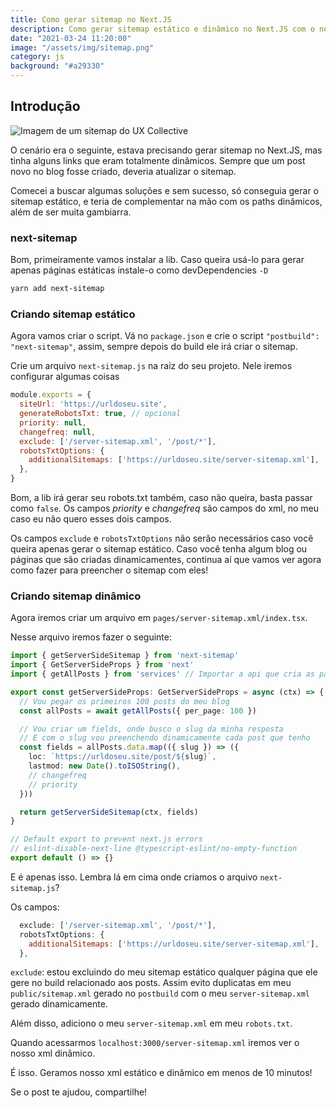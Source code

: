 ```yaml
---
title: Como gerar sitemap no Next.JS
description: Como gerar sitemap estático e dinâmico no Next.JS com o next-sitemap
date: "2021-03-24 11:20:00"
image: "/assets/img/sitemap.png"
category: js
background: "#a29330"
---
```


## Introdução

![Imagem de um sitemap do UX Collective](/assets/img/sitemap.png)

O cenário era o seguinte, estava precisando gerar sitemap no Next.JS, mas tinha alguns links que eram totalmente dinâmicos. Sempre que um post novo no blog fosse criado, deveria atualizar o sitemap.

Comecei a buscar algumas soluções e sem sucesso, só conseguia gerar o sitemap estático, e teria de complementar na mão com os paths dinâmicos, além de ser muita gambiarra.

### next-sitemap

Bom, primeiramente vamos instalar a lib. Caso queira usá-lo para gerar apenas páginas estáticas instale-o como devDependencies `-D`

```bash
yarn add next-sitemap
```

### Criando sitemap estático

Agora vamos criar o script. Vá no `package.json` e crie o script `"postbuild": "next-sitemap"`, assim, sempre depois do build ele irá criar o sitemap.

Crie um arquivo `next-sitemap.js` na raiz do seu projeto.
Nele iremos configurar algumas coisas

```js
module.exports = {
  siteUrl: 'https://urldoseu.site',
  generateRobotsTxt: true, // opcional
  priority: null,
  changefreq: null,
  exclude: ['/server-sitemap.xml', '/post/*'],
  robotsTxtOptions: {
    additionalSitemaps: ['https://urldoseu.site/server-sitemap.xml'],
  },
}
```

Bom, a lib irá gerar seu robots.txt também, caso não queira, basta passar como `false`. Os campos *priority* e *changefreq* são campos do xml, no meu caso eu não quero esses dois campos.

Os campos `exclude` e `robotsTxtOptions` não serão necessários caso você queira apenas gerar o sitemap estático.
Caso você tenha algum blog ou páginas que são criadas dinamicamentes, continua aí que vamos ver agora como fazer para preencher o sitemap com eles!

### Criando sitemap dinâmico

Agora iremos criar um arquivo em `pages/server-sitemap.xml/index.tsx`.

Nesse arquivo iremos fazer o seguinte:

```ts
import { getServerSideSitemap } from 'next-sitemap'
import { GetServerSideProps } from 'next'
import { getAllPosts } from 'services' // Importar a api que cria as páginas dinamicas. Method to source urls from cms

export const getServerSideProps: GetServerSideProps = async (ctx) => {
  // Vou pegar os primeiros 100 posts do meu blog
  const allPosts = await getAllPosts({ per_page: 100 })

  // Vou criar um fields, onde busco o slug da minha resposta
  // E com o slug vou preenchendo dinamicamente cada post que tenho
  const fields = allPosts.data.map(({ slug }) => ({
    loc: `https://urldoseu.site/post/${slug}`,
    lastmod: new Date().toISOString(),
    // changefreq
    // priority
  }))

  return getServerSideSitemap(ctx, fields)
}

// Default export to prevent next.js errors
// eslint-disable-next-line @typescript-eslint/no-empty-function
export default () => {}
```

E é apenas isso.
Lembra lá em cima onde criamos o arquivo `next-sitemap.js`?

Os campos:
```js
  exclude: ['/server-sitemap.xml', '/post/*'],
  robotsTxtOptions: {
    additionalSitemaps: ['https://urldoseu.site/server-sitemap.xml'],
  },
```
`exclude`: estou excluindo do meu sitemap estático qualquer página que ele gere no build relacionado aos posts. Assim evito duplicatas em meu `public/sitemap.xml` gerado no `postbuild` com o meu `server-sitemap.xml` gerado dinamicamente.

Além disso, adiciono o meu `server-sitemap.xml` em meu `robots.txt`.

Quando acessarmos `localhost:3000/server-sitemap.xml` iremos ver o nosso xml dinâmico.

É isso. Geramos nosso xml estático e dinâmico em menos de 10 minutos!

Se o post te ajudou, compartilhe!

